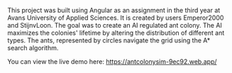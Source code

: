 
This project was built using Angular as an assignment in the third year at Avans University of Applied Sciences. It is created by users Emperor2000 and StijnvLoon. The goal was to create an AI regulated ant colony. The AI maximizes the colonies' lifetime by altering the distribution of different ant types. 
The ants, represented by circles navigate the grid using the A* search algorithm.

You can view the live demo here: https://antcolonysim-9ec92.web.app/
